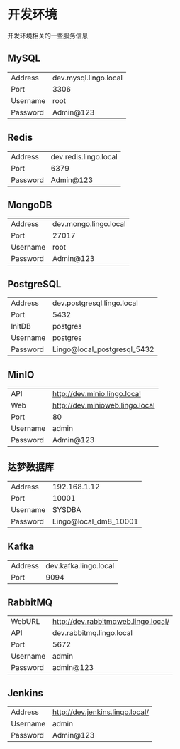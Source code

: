 # 开发环境

开发环境相关的一些服务信息



## MySQL

|          |                       |
| -------- | --------------------- |
| Address  | dev.mysql.lingo.local |
| Port     | 3306                  |
| Username | root                  |
| Password | Admin@123             |



## Redis

|          |                       |
| -------- | --------------------- |
| Address  | dev.redis.lingo.local |
| Port     | 6379                  |
| Password | Admin@123             |



## MongoDB

|          |                       |
| -------- | --------------------- |
| Address  | dev.mongo.lingo.local |
| Port     | 27017                 |
| Username | root                  |
| Password | Admin@123             |



## PostgreSQL

|          |                             |
| -------- | --------------------------- |
| Address  | dev.postgresql.lingo.local  |
| Port     | 5432                        |
| InitDB   | postgres                    |
| Username | postgres                    |
| Password | Lingo@local_postgresql_5432 |



## MinIO

|          |                                 |
| -------- | ------------------------------- |
| API      | http://dev.minio.lingo.local    |
| Web      | http://dev.minioweb.lingo.local |
| Port     | 80                              |
| Username | admin                           |
| Password | Admin@123                       |



## 达梦数据库

|          |                       |
| -------- | --------------------- |
| Address  | 192.168.1.12          |
| Port     | 10001                 |
| Username | SYSDBA                |
| Password | Lingo@local_dm8_10001 |



## Kafka

|         |                       |
| ------- | --------------------- |
| Address | dev.kafka.lingo.local |
| Port    | 9094                  |



## RabbitMQ

|          |                                     |
| -------- | ----------------------------------- |
| WebURL   | http://dev.rabbitmqweb.lingo.local/ |
| API      | dev.rabbitmq.lingo.local            |
| Port     | 5672                                |
| Username | admin                               |
| Password | admin@123                           |



## Jenkins

|          |                                 |
| -------- | ------------------------------- |
| Address  | http://dev.jenkins.lingo.local/ |
| Username | admin                           |
| Password | Admin@123                       |
